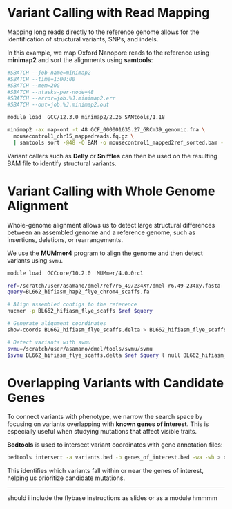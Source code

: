 # Variant Calling with Read Mapping

Mapping long reads directly to the reference genome allows for the identification of structural variants, SNPs, and indels.

In this example, we map Oxford Nanopore reads to the reference using **minimap2** and sort the alignments using **samtools**:

```bash
#SBATCH --job-name=minimap2
#SBATCH --time=1:00:00
#SBATCH --mem=20G
#SBATCH --ntasks-per-node=48
#SBATCH --error=job.%J.minimap2.err
#SBATCH --out=job.%J.minimap2.out

module load  GCC/12.3.0 minimap2/2.26 SAMtools/1.18

minimap2 -ax map-ont -t 48 GCF_000001635.27_GRCm39_genomic.fna \
  mousecontrol1_chr15_mappedreads.fq.gz \
  | samtools sort -@48 -O BAM -o mousecontrol1_mapped2ref_sorted.bam -
```

Variant callers such as **Delly** or **Sniffles** can then be used on the resulting BAM file to identify structural variants.

# Variant Calling with Whole Genome Alignment

Whole-genome alignment allows us to detect large structural differences between an assembled genome and a reference genome, such as insertions, deletions, or rearrangements.

We use the **MUMmer4** program to align the genome and then detect variants using `svmu`.

```bash
module load  GCCcore/10.2.0  MUMmer/4.0.0rc1

ref=/scratch/user/asamano/dmel/ref/r6_49/234XY/dmel-r6.49-234xy.fasta 
query=BL662_hifiasm_hap2_flye_chrom4_scaffs.fa

# Align assembled contigs to the reference
nucmer -p BL662_hifiasm_flye_scaffs $ref $query

# Generate alignment coordinates
show-coords BL662_hifiasm_flye_scaffs.delta > BL662_hifiasm_flye_scaffs.coords

# Detect variants with svmu
svmu=/scratch/user/asamano/dmel/tools/svmu/svmu
$svmu BL662_hifiasm_flye_scaffs.delta $ref $query l null BL662_hifiasm_flye_scaffs
```

# Overlapping Variants with Candidate Genes

To connect variants with phenotype, we narrow the search space by focusing on variants overlapping with **known genes of interest**. This is especially useful when studying mutations that affect visible traits.

**Bedtools** is used to intersect variant coordinates with gene annotation files:

```bash
bedtools intersect -a variants.bed -b genes_of_interest.bed -wa -wb > overlapping_variants.txt
```

This identifies which variants fall within or near the genes of interest, helping us prioritize candidate mutations.

---

should i include the flybase instructions as slides or as a module hmmmm
